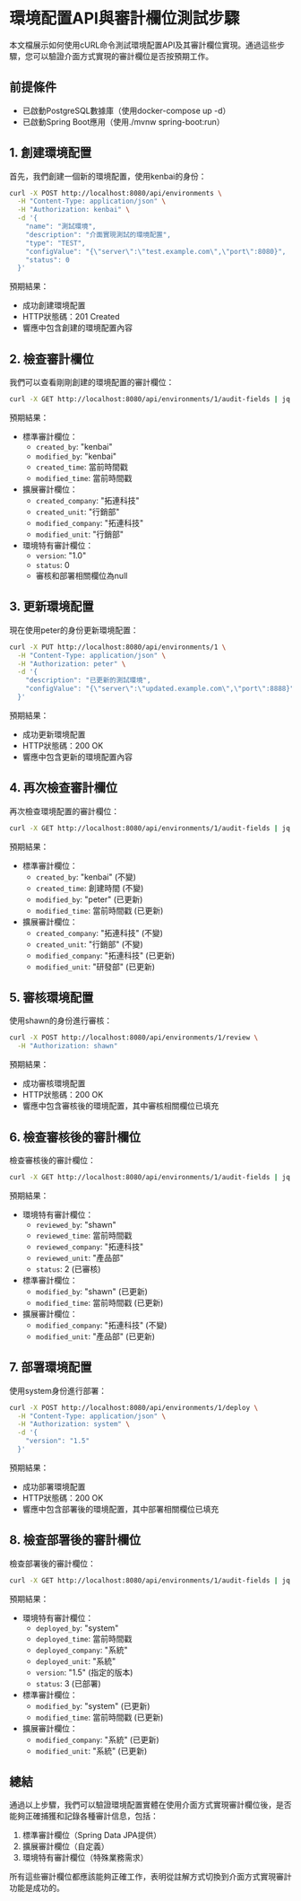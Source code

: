 # 環境配置API與審計欄位測試步驟

本文檔展示如何使用cURL命令測試環境配置API及其審計欄位實現。通過這些步驟，您可以驗證介面方式實現的審計欄位是否按預期工作。

## 前提條件

- 已啟動PostgreSQL數據庫（使用docker-compose up -d）
- 已啟動Spring Boot應用（使用./mvnw spring-boot:run）

## 1. 創建環境配置

首先，我們創建一個新的環境配置，使用kenbai的身份：

```bash
curl -X POST http://localhost:8080/api/environments \
  -H "Content-Type: application/json" \
  -H "Authorization: kenbai" \
  -d '{
    "name": "測試環境",
    "description": "介面實現測試的環境配置",
    "type": "TEST",
    "configValue": "{\"server\":\"test.example.com\",\"port\":8080}",
    "status": 0
  }'
```

預期結果：
- 成功創建環境配置
- HTTP狀態碼：201 Created
- 響應中包含創建的環境配置內容

## 2. 檢查審計欄位

我們可以查看剛剛創建的環境配置的審計欄位：

```bash
curl -X GET http://localhost:8080/api/environments/1/audit-fields | jq
```

預期結果：
- 標準審計欄位：
  - `created_by`: "kenbai"
  - `modified_by`: "kenbai"
  - `created_time`: 當前時間戳
  - `modified_time`: 當前時間戳
- 擴展審計欄位：
  - `created_company`: "拓連科技"
  - `created_unit`: "行銷部"
  - `modified_company`: "拓連科技"
  - `modified_unit`: "行銷部"
- 環境特有審計欄位：
  - `version`: "1.0"
  - `status`: 0
  - 審核和部署相關欄位為null

## 3. 更新環境配置

現在使用peter的身份更新環境配置：

```bash
curl -X PUT http://localhost:8080/api/environments/1 \
  -H "Content-Type: application/json" \
  -H "Authorization: peter" \
  -d '{
    "description": "已更新的測試環境",
    "configValue": "{\"server\":\"updated.example.com\",\"port\":8888}"
  }'
```

預期結果：
- 成功更新環境配置
- HTTP狀態碼：200 OK
- 響應中包含更新的環境配置內容

## 4. 再次檢查審計欄位

再次檢查環境配置的審計欄位：

```bash
curl -X GET http://localhost:8080/api/environments/1/audit-fields | jq
```

預期結果：
- 標準審計欄位：
  - `created_by`: "kenbai" (不變)
  - `created_time`: 創建時間 (不變)
  - `modified_by`: "peter" (已更新)
  - `modified_time`: 當前時間戳 (已更新)
- 擴展審計欄位：
  - `created_company`: "拓連科技" (不變)
  - `created_unit`: "行銷部" (不變)
  - `modified_company`: "拓連科技" (已更新)
  - `modified_unit`: "研發部" (已更新)

## 5. 審核環境配置

使用shawn的身份進行審核：

```bash
curl -X POST http://localhost:8080/api/environments/1/review \
  -H "Authorization: shawn"
```

預期結果：
- 成功審核環境配置
- HTTP狀態碼：200 OK
- 響應中包含審核後的環境配置，其中審核相關欄位已填充

## 6. 檢查審核後的審計欄位

檢查審核後的審計欄位：

```bash
curl -X GET http://localhost:8080/api/environments/1/audit-fields | jq
```

預期結果：
- 環境特有審計欄位：
  - `reviewed_by`: "shawn"
  - `reviewed_time`: 當前時間戳
  - `reviewed_company`: "拓連科技"
  - `reviewed_unit`: "產品部"
  - `status`: 2 (已審核)
- 標準審計欄位：
  - `modified_by`: "shawn" (已更新)
  - `modified_time`: 當前時間戳 (已更新)
- 擴展審計欄位：
  - `modified_company`: "拓連科技" (不變)
  - `modified_unit`: "產品部" (已更新)

## 7. 部署環境配置

使用system身份進行部署：

```bash
curl -X POST http://localhost:8080/api/environments/1/deploy \
  -H "Content-Type: application/json" \
  -H "Authorization: system" \
  -d '{
    "version": "1.5"
  }'
```

預期結果：
- 成功部署環境配置
- HTTP狀態碼：200 OK
- 響應中包含部署後的環境配置，其中部署相關欄位已填充

## 8. 檢查部署後的審計欄位

檢查部署後的審計欄位：

```bash
curl -X GET http://localhost:8080/api/environments/1/audit-fields | jq
```

預期結果：
- 環境特有審計欄位：
  - `deployed_by`: "system"
  - `deployed_time`: 當前時間戳
  - `deployed_company`: "系統"
  - `deployed_unit`: "系統"
  - `version`: "1.5" (指定的版本)
  - `status`: 3 (已部署)
- 標準審計欄位：
  - `modified_by`: "system" (已更新)
  - `modified_time`: 當前時間戳 (已更新)
- 擴展審計欄位：
  - `modified_company`: "系統" (已更新)
  - `modified_unit`: "系統" (已更新)

## 總結

通過以上步驟，我們可以驗證環境配置實體在使用介面方式實現審計欄位後，是否能夠正確捕獲和記錄各種審計信息，包括：

1. 標準審計欄位（Spring Data JPA提供）
2. 擴展審計欄位（自定義）
3. 環境特有審計欄位（特殊業務需求）

所有這些審計欄位都應該能夠正確工作，表明從註解方式切換到介面方式實現審計功能是成功的。 